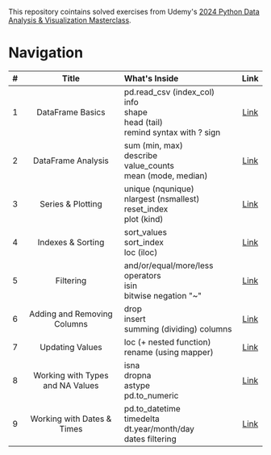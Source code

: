 This repository cointains solved exercises from Udemy's [2024 Python Data Analysis & Visualization Masterclass](https://www.udemy.com/course/python-data-analysis-visualization/).

# Navigation

| # | Title | What's Inside | Link |
|:-:|:-----:|:--------------|:----:|
|1|DataFrame Basics|pd.read_csv (index_col) <br/> info <br/> shape <br/> head (tail) <br/> remind syntax with ? sign <br/>|[Link](https://github.com/rhrytsenko/udemy-python-data-analysis-course/blob/main/files/1.%20DataFrame%20Basics.ipynb)|
|2|DataFrame Analysis|sum (min, max) <br/> describe <br/> value_counts <br/> mean (mode, median) <br/>|[Link](https://github.com/rhrytsenko/udemy-python-data-analysis-course/blob/main/files/2.%20DF%20Analysis.ipynb)|
|3|Series & Plotting|unique (nqunique) <br/> nlargest (nsmallest) <br/> reset_index <br/> plot (kind)|[Link](https://github.com/rhrytsenko/udemy-python-data-analysis-course/blob/main/files/3.%20Series%20%26%20Plotting.ipynb)|
|4|Indexes & Sorting|sort_values <br/> sort_index <br/> loc (iloc)|[Link](https://github.com/rhrytsenko/udemy-python-data-analysis-course/blob/main/files/4.%20Indexes%20%26%20Sorting.ipynb)|
|5|Filtering|and/or/equal/more/less operators <br/> isin <br/> bitwise negation "~"|[Link](https://github.com/rhrytsenko/udemy-python-data-analysis-course/blob/main/files/5.%20Filtering.ipynb)|
|6|Adding and Removing Columns|drop <br/> insert <br/> summing (dividing) columns|[Link](https://github.com/rhrytsenko/udemy-python-data-analysis-course/blob/main/files/6.%20Adding%20and%20Removing%20Columns.ipynb)|
|7|Updating Values|loc (+ nested function) <br/> rename (using mapper) <br/>|[Link](https://github.com/rhrytsenko/udemy-python-data-analysis-course/blob/main/files/7.%20Updating%20Values.ipynb)|
|8|Working with Types and NA Values|isna <br/> dropna <br/> astype <br/> pd.to_numeric|[Link](https://github.com/rhrytsenko/udemy-python-data-analysis-course/blob/main/files/8.%20Working%20with%20Types%20and%20NA%20Values.ipynb)|
|9|Working with Dates & Times|pd.to_datetime <br/> timedelta <br/> dt.year/month/day <br/> dates filtering|[Link](https://github.com/rhrytsenko/udemy-python-data-analysis-course/blob/main/files/9.%20Working%20with%20Dates%20%26%20Times.ipynb)|
